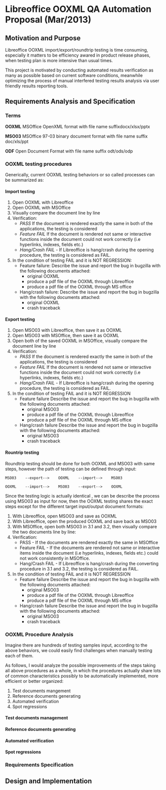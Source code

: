 Libreoffice OOXML QA Automation Proposal (Mar/2013)
===================================================


Motivation and Purpose
----------------------

Libreoffice OOXML import/export/roundtrip testing is time consuming,
especially it matters to be efficiency awared in product release
phases, when testing plan is more intensive than usual times.

This project is motivated by conducting automated results verification
as many as possible based on current software conditions, meanwhile
optimizing the process of manual interfered testing results analysis
via user friendly results reporting tools.


Requirements Analysis and Specification
---------------------------------------

### Terms ###

__OOXML__ MSOffice OpenXML format with file name suffixdocx/xlsx/pptx

__MSO03__ MSOffice 97-03 binary document format with file name suffix doc/xls/ppt

__ODF__   Open Document Format with file name suffix odt/ods/odp

### OOXML testing procedures ###

Generically, current OOXML testing behaviors or so called processes
can be summarized as:

#### Import testing ####

1. Open OOXML with Libreoffice
2. Open OOXML with MSOffice
3. Visually compare the document line by line
4. Verification:
    - *PASS* If the document is rendered exactly the same in both of the
      applications, the testing is considered
    - *Feature FAIL* If the document is rendered not same or
      interactive functions inside the document could not work
      correctly (i.e hyperlinks, indexes, fields etc.)
    - *Hang/Crash FAIL* - If Libreoffice is hang/crash during the
      opening procedure, the testing is considered as FAIL.
5. In the condition of testing FAIL and it is NOT REGRESSION:
    - Feature failure:
      Describe the issue and report the bug in bugzilla with the
      following documents attached:
        * original OOXML
        * produce a pdf file of the OOXML through Libreoffice
        * produce a pdf file of the OOXML through MS office
    - Hang/crash failure:
      Describe the issue and report the bug in bugzilla with the
      following documents attached:
        * original OOXML
        * crash traceback

#### Export testing ####

1. Open MSO03 with Libreoffice, then save it as OOXML
2. Open MSO03 with MSOffice, then save it as OOXML
3. Open both of the saved OOXML in MSOffice, visually compare the
   document line by line
4. Verification:
    - *PASS* If the document is rendered exactly the same in both of the
      applications, the testing is considered
    - *Feature FAIL* If the document is rendered not same or
      interactive functions inside the document could not work
      correctly (i.e hyperlinks, indexes, fields etc.)
    - *Hang/Crash FAIL* - If Libreoffice is hang/crash during the
      opening procedure, the testing is considered as FAIL.
5. In the condition of testing FAIL and it is NOT REGRESSION
    - Feature failure
      Describe the issue and report the bug in bugzilla with the
      following documents attached:
        * original MSO03
        * produce a pdf file of the OOXML through Libreoffice
        * produce a pdf file of the OOXML through MS office
    - Hang/crash failure
      Describe the issue and report the bug in bugzilla with the
      following documents attached:
        * original MSO03
        * crash traceback

#### Rountrip testing ####

Roundtrip testing should be done for both OOXML and MSO03 with same
steps, however the path of testing can be defined through input:

    MSO03    --export-->    OOXML    --import-->    MSO03
    
    OOXML    --import-->    MSO03    --export-->    OOXML

Since the testing logic is actually identical , we can be describe the process
using MSO03 as input for now, then the OOXML testing shares the exact
steps except for the different target input/output document formats:

1. With Libreoffice, open MSO03 and save as OOXML
2. With Libreoffice, open the produced OOXML and save back as MSO03
3. With MSOffice, open both MSO03 in 3.1 and 3.2, then visually
   compare the two documents line by line:
4. Verification:
    - PASS - If the documents are rendered exactly the same in
      MSOffice
    - Feature FAIL - If the documents are rendered not same or
      interactive items inside the document (i.e hyperlinks,
      indexes, fields etc.) could not work consistently in
      MSOffice.
    - Hang/Crash FAIL - If Libreoffice is hang/crash during the
      converting procedure in 3.1 and 3.2, the testing is
      considered as FAIL.
5. In the condition of testing FAIL and it is NOT REGRESSION
    - Feature failure
      Describe the issue and report the bug in bugzilla with the
      following documents attached:
        * original MSO03
        * produce a pdf file of the OOXML through Libreoffice
        * produce a pdf file of the OOXML through MS office
    - Hang/crash failure
      Describe the issue and report the bug in bugzilla with the
      following documents attached:
        * original MSO03
        * crash traceback

### OOXML Procedure Analysis ###

Imagine there are hundreds of testing samples input, according to the
above behaviors, we could easily find challenges when manually testing
each of them.

As follows, I would analyze the possible improvements of the steps
taking all above procedures as a whole, in which the procedures
actually share lots of common characteristics possibly to be
automatically implemented, more efficient or better organized:

1. Test documents mangement
2. Reference documents generating
3. Automated verification
4. Spot regressions

#### Test documents management ####

#### Reference documents generating ####

#### Automated verification ####

#### Spot regressions ####

### Requirements Specification ###


Design and Implementation
-------------------------
